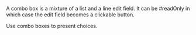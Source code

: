A combo box is a mixture of a list and a line edit field. It can be #readOnly in which case the edit field becomes a clickable button.

Use combo boxes to present choices.